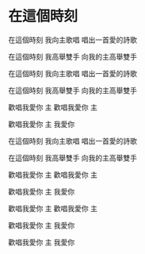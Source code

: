 # 在這個時刻

在這個時刻
我向主歌唱
唱出一首愛的詩歌

在這個時刻
我高舉雙手
向我的主高舉雙手

在這個時刻
我向主歌唱
唱出一首愛的詩歌

在這個時刻
我高舉雙手
向我的主高舉雙手

歡唱我愛你 主
歡唱我愛你 主

歡唱我愛你 主
我愛你

在這個時刻
我向主歌唱
唱出一首愛的詩歌

在這個時刻
我高舉雙手
向我的主高舉雙手

歡唱我愛你 主
歡唱我愛你 主

歡唱我愛你 主
我愛你

歡唱我愛你 主
歡唱我愛你 主

歡唱我愛你 主
我愛你

歡唱我愛你 主
我愛你